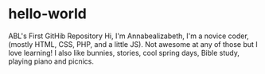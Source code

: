 # hello-world
ABL's First GitHib Repository
Hi, I'm Annabealizabeth, I'm a novice coder, (mostly HTML, CSS, PHP, and a little JS). Not awesome at any of those but I love learning!
I also like bunnies, stories, cool spring days, Bible study, playing piano and picnics.
